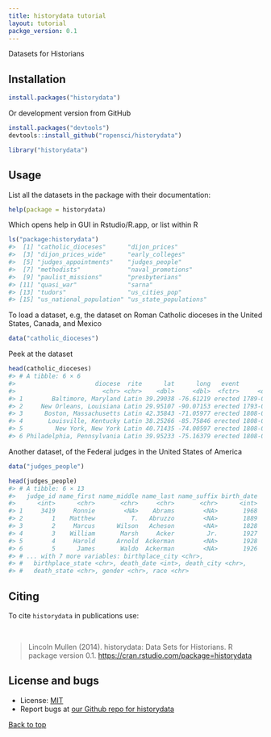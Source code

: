 ```yaml
---
title: historydata tutorial
layout: tutorial
packge_version: 0.1
---
```




Datasets for Historians

<section id="installation">

## Installation


```r
install.packages("historydata")
```

Or development version from GitHub


```r
install.packages("devtools")
devtools::install_github("ropensci/historydata")
```


```r
library("historydata")
```

<section id="usage">

## Usage

List all the datasets in the package with their documentation:


```r
help(package = historydata)
```

Which opens help in GUI in Rstudio/R.app, or list within R


```r
ls("package:historydata")
#>  [1] "catholic_dioceses"      "dijon_prices"          
#>  [3] "dijon_prices_wide"      "early_colleges"        
#>  [5] "judges_appointments"    "judges_people"         
#>  [7] "methodists"             "naval_promotions"      
#>  [9] "paulist_missions"       "presbyterians"         
#> [11] "quasi_war"              "sarna"                 
#> [13] "tudors"                 "us_cities_pop"         
#> [15] "us_national_population" "us_state_populations"
```

To load a dataset, e.g, the dataset on Roman Catholic dioceses in the United States, Canada, and Mexico


```r
data("catholic_dioceses")
```

Peek at the dataset


```r
head(catholic_dioceses)
#> # A tibble: 6 × 6
#>                      diocese  rite      lat      long   event       date
#>                        <chr> <chr>    <dbl>     <dbl>  <fctr>     <dttm>
#> 1        Baltimore, Maryland Latin 39.29038 -76.61219 erected 1789-04-06
#> 2     New Orleans, Louisiana Latin 29.95107 -90.07153 erected 1793-04-25
#> 3      Boston, Massachusetts Latin 42.35843 -71.05977 erected 1808-04-08
#> 4       Louisville, Kentucky Latin 38.25266 -85.75846 erected 1808-04-08
#> 5         New York, New York Latin 40.71435 -74.00597 erected 1808-04-08
#> 6 Philadelphia, Pennsylvania Latin 39.95233 -75.16379 erected 1808-04-08
```

Another dataset, of the Federal judges in the United States of America


```r
data("judges_people")
```


```r
head(judges_people)
#> # A tibble: 6 × 13
#>   judge_id name_first name_middle name_last name_suffix birth_date
#>      <int>      <chr>       <chr>     <chr>       <chr>      <int>
#> 1     3419     Ronnie        <NA>    Abrams        <NA>       1968
#> 2        1    Matthew          T.   Abruzzo        <NA>       1889
#> 3        2     Marcus      Wilson   Acheson        <NA>       1828
#> 4        3    William       Marsh     Acker         Jr.       1927
#> 5        4     Harold      Arnold  Ackerman        <NA>       1928
#> 6        5      James       Waldo  Ackerman        <NA>       1926
#> # ... with 7 more variables: birthplace_city <chr>,
#> #   birthplace_state <chr>, death_date <int>, death_city <chr>,
#> #   death_state <chr>, gender <chr>, race <chr>
```


<section id="citing">

## Citing

To cite `historydata` in publications use:

<br>

> Lincoln Mullen (2014). historydata: Data Sets for Historians. R package version 0.1.
  https://cran.rstudio.com/package=historydata

<section id="license_bugs">

## License and bugs

* License: [MIT](http://opensource.org/licenses/MIT)
* Report bugs at [our Github repo for historydata](https://github.com/ropensci/historydata/issues?state=open)

[Back to top](#top)
